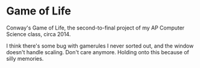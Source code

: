 # Game of Life
Conway's Game of Life, the second-to-final project of my AP Computer Science class, circa 2014.

I think there's some bug with gamerules I never sorted out, and the window doesn't handle scaling. Don't care anymore. Holding onto this because of silly memories.
